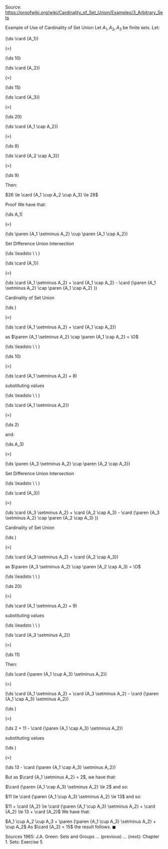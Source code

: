 # 

Source: https://proofwiki.org/wiki/Cardinality_of_Set_Union/Examples/3_Arbitrary_Sets

Example of Use of Cardinality of Set Union
Let $A_1, A_2, A_3$ be finite sets.
Let:














\(\ds \card {A_1}\)

\(=\)







\(\ds 10\)




















\(\ds \card {A_2}\)

\(=\)







\(\ds 15\)




















\(\ds \card {A_3}\)

\(=\)







\(\ds 20\)




















\(\ds \card {A_1 \cap A_2}\)

\(=\)







\(\ds 8\)




















\(\ds \card {A_2 \cap A_3}\)

\(=\)







\(\ds 9\)









Then:

$26 \le \card {A_1 \cup A_2 \cup A_3} \le 28$


Proof
We have that:














\(\ds A_1\)

\(=\)







\(\ds \paren {A_1 \setminus A_2} \cup \paren {A_1 \cap A_2}\)





Set Difference Union Intersection








\(\ds \leadsto \ \ \)





\(\ds \card {A_1}\)

\(=\)







\(\ds \card {A_1 \setminus A_2} + \card {A_1 \cap A_2} - \card {\paren {A_1 \setminus A_2} \cap \paren {A_1 \cap A_2} }\)





Cardinality of Set Union














\(\ds \)

\(=\)







\(\ds \card {A_1 \setminus A_2} + \card {A_1 \cap A_2}\)





as $\paren {A_1 \setminus A_2} \cap \paren {A_1 \cap A_2} = \O$








\(\ds \leadsto \ \ \)





\(\ds 10\)

\(=\)







\(\ds \card {A_1 \setminus A_2} + 8\)





substituting values








\(\ds \leadsto \ \ \)





\(\ds \card {A_1 \setminus A_2}\)

\(=\)







\(\ds 2\)










and:














\(\ds A_3\)

\(=\)







\(\ds \paren {A_3 \setminus A_2} \cup \paren {A_2 \cap A_3}\)





Set Difference Union Intersection








\(\ds \leadsto \ \ \)





\(\ds \card {A_3}\)

\(=\)







\(\ds \card {A_3 \setminus A_2} + \card {A_2 \cap A_3} - \card {\paren {A_3 \setminus A_2} \cap \paren {A_2 \cap A_3} }\)





Cardinality of Set Union














\(\ds \)

\(=\)







\(\ds \card {A_3 \setminus A_2} + \card {A_2 \cap A_3}\)





as $\paren {A_3 \setminus A_2} \cap \paren {A_2 \cap A_3} = \O$








\(\ds \leadsto \ \ \)





\(\ds 20\)

\(=\)







\(\ds \card {A_1 \setminus A_2} + 9\)





substituting values








\(\ds \leadsto \ \ \)





\(\ds \card {A_3 \setminus A_2}\)

\(=\)







\(\ds 11\)










Then:














\(\ds \card {\paren {A_1 \cup A_3} \setminus A_2}\)

\(=\)







\(\ds \card {A_1 \setminus A_2} + \card {A_3 \setminus A_2} - \card {\paren {A_1 \cap A_3} \setminus A_2}\)




















\(\ds \)

\(=\)







\(\ds 2 + 11 - \card {\paren {A_1 \cap A_3} \setminus A_2}\)





substituting values














\(\ds \)

\(=\)







\(\ds 13 - \card {\paren {A_1 \cap A_3} \setminus A_2}\)









But as $\card {A_1 \setminus A_2} = 2$, we have that:

$\card {\paren {A_1 \cap A_3} \setminus A_2} \le 2$
and so:

$11 \le \card {\paren {A_1 \cup A_3} \setminus A_2} \le 13$
and so:

$11 + \card {A_2} \le \card {\paren {A_1 \cup A_3} \setminus A_2} + \card {A_2} \le 13 + \card {A_2}$
We have that:

$A_1 \cup A_2 \cup A_3 = \paren {\paren {A_1 \cup A_3} \setminus A_2} + \cup A_2$
As $\card {A_2} = 15$ the result follows.
$\blacksquare$


Sources
1965: J.A. Green: Sets and Groups ... (previous) ... (next): Chapter $1$. Sets: Exercise $5$




